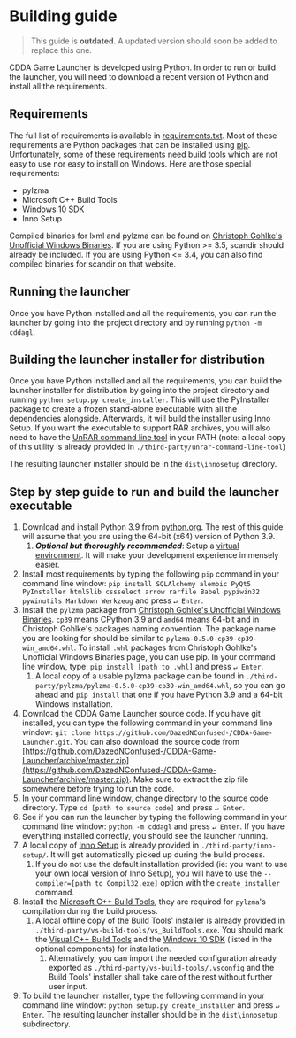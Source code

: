 # Building guide

> This guide is **outdated**. A updated version should soon be added to replace this one.

CDDA Game Launcher is developed using Python. In order to run or build the launcher, you will need to download a recent version of Python and install all the requirements.

## Requirements

The full list of requirements is available in [requirements.txt](requirements.txt). Most of these requirements are Python packages that can be installed using [pip](https://en.wikipedia.org/wiki/Pip_%28package_manager%29). Unfortunately, some of these requirements need build tools which are not easy to use nor easy to install on Windows. Here are those special requirements:

* pylzma
* Microsoft C++ Build Tools
* Windows 10 SDK
* Inno Setup

Compiled binaries for lxml and pylzma can be found on [Christoph Gohlke's Unofficial Windows Binaries](http://www.lfd.uci.edu/~gohlke/pythonlibs/). If you are using Python >= 3.5, scandir should already be included. If you are using Python <= 3.4, you can also find compiled binaries for scandir on that website.

## Running the launcher

Once you have Python installed and all the requirements, you can run the launcher by going into the project directory and by running `python -m cddagl`.

## Building the launcher installer for distribution

Once you have Python installed and all the requirements, you can build the launcher installer for distribution by going into the project directory and running `python setup.py create_installer`. This will use the PyInstaller package to create a frozen stand-alone executable with all the dependencies alongside. Afterwards, it will build the installer using Inno Setup. If you want the executable to support RAR archives, you will also need to have the [UnRAR command line tool](http://www.rarlab.com/rar_add.htm) in your PATH (note: a local copy of this utility is already provided in `./third-party/unrar-command-line-tool`)

The resulting launcher installer should be in the `dist\innosetup` directory.

## Step by step guide to run and build the launcher executable

1. Download and install Python 3.9 from [python.org](https://www.python.org/downloads/release/python-3910/). The rest of this guide will assume that you are using the 64-bit (x64) version of Python 3.9.
   1. **_Optional but thoroughly recommended_**: Setup a [virtual environment](https://docs.python.org/3.9/library/venv.html). It will make your development experience immensely easier. 
2. Install most requirements by typing the following `pip` command in your command line window: `pip install SQLAlchemy alembic PyQt5 PyInstaller html5lib cssselect arrow rarfile Babel pypiwin32 pywinutils Markdown Werkzeug` and press `↵ Enter`.
3. Install the `pylzma` package from [Christoph Gohlke's Unofficial Windows Binaries](http://www.lfd.uci.edu/~gohlke/pythonlibs/). `cp39` means CPython 3.9 and `amd64` means 64-bit and in Christoph Gohlke's packages naming convention. The package name you are looking for should be similar to `pylzma-0.5.0-cp39-cp39-win_amd64.whl`. To install `.whl` packages from Christoph Gohlke's Unofficial Windows Binaries page, you can use pip. In your command line window, type: `pip install [path to .whl]` and press `↵ Enter`.
   1. A local copy of a usable pylzma package can be found in `./third-party/pylzma/pylzma-0.5.0-cp39-cp39-win_amd64.whl`, so you can go ahead and `pip install` that one if you have Python 3.9 and a 64-bit Windows installation.
4. Download the CDDA Game Launcher source code. If you have git installed, you can type the following command in your command line window: `git clone https://github.com/DazedNConfused-/CDDA-Game-Launcher.git`. You can also download the source code from [https://github.com/DazedNConfused-/CDDA-Game-Launcher/archive/master.zip](https://github.com/DazedNConfused-/CDDA-Game-Launcher/archive/master.zip). Make sure to extract the zip file somewhere before trying to run the code.
5. In your command line window, change directory to the source code directory. Type `cd [path to source code]` and press `↵ Enter`.
6. See if you can run the launcher by typing the following command in your command line window: `python -m cddagl` and press `↵ Enter`. If you have everything installed correctly, you should see the launcher running.
7. A local copy of [Inno Setup](http://www.jrsoftware.org/isinfo.php) is already provided in `./third-party/inno-setup/`. It will get automatically picked up during the build process. 
   1. If you do not use the default installation provided (ie: you want to use your own local version of Inno Setup), you will have to use the `--compiler=[path to Compil32.exe]` option with the `create_installer` command.
8. Install the [Microsoft C++ Build Tools](https://visualstudio.microsoft.com/es/visual-cpp-build-tools/), they are required for `pylzma`'s compilation during the build process.
   1. A local offline copy of the Build Tools' installer is already provided in `./third-party/vs-build-tools/vs_BuildTools.exe`. You should mark the [Visual C++ Build Tools](https://stackoverflow.com/a/55370133) and the [Windows 10 SDK](https://developer.microsoft.com/en-US/windows/downloads/windows-10-sdk) (listed in the optional components) for installation. 
      1. Alternatively, you can import the needed configuration already exported as `./third-party/vs-build-tools/.vsconfig` and the Build Tools' installer shall take care of the rest without further user input.
10. To build the launcher installer, type the following command in your command line window: `python setup.py create_installer` and press `↵ Enter`. The resulting launcher installer should be in the `dist\innosetup` subdirectory.
